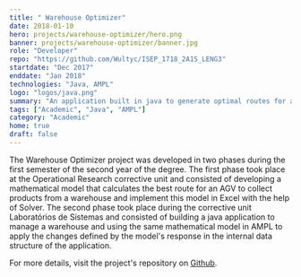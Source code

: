 ```yaml
---
title: " Warehouse Optimizer"
date: 2018-01-10
hero: projects/warehouse-optimizer/hero.png
banner: projects/warehouse-optimizer/banner.jpg
role: "Developer"
repo: "https://github.com/Wultyc/ISEP_1718_2A1S_LENG3"
startdate: "Dec 2017"
enddate: "Jan 2018"
technologies: "Java, AMPL"
logo: "logos/java.png"
summary: "An application built in java to generate optimal routes for an AGV."
tags: ["Academic", "Java", "AMPL"]
category: "Academic"
home: true
draft: false
---
```

<!--more-->
The Warehouse Optimizer project was developed in two phases during the first semester of the second year of the degree. The first phase took place at the Operational Research corrective unit and consisted of developing a mathematical model that calculates the best route for an AGV to collect products from a warehouse and implement this model in Excel with the help of Solver. The second phase took place during the corrective unit Laboratórios de Sistemas and consisted of building a java application to manage a warehouse and using the same mathematical model in AMPL to apply the changes defined by the model's response in the internal data structure of the application.

For more details, visit the project's repository on [Github](https://github.com/Wultyc/ISEP_1718_2A1S_LENG3).